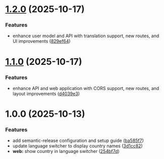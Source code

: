 # [1.2.0](https://github.com/primo-luminous/erp-react-laravel/compare/v1.1.0...v1.2.0) (2025-10-17)


### Features

* enhance user model and API with translation support, new routes, and UI improvements ([829ef64](https://github.com/primo-luminous/erp-react-laravel/commit/829ef64ae602c12e13c8013109e99218075d52eb))

# [1.1.0](https://github.com/primo-luminous/erp-react-laravel/compare/v1.0.0...v1.1.0) (2025-10-17)


### Features

* enhance API and web application with CORS support, new routes, and layout improvements ([d4039e3](https://github.com/primo-luminous/erp-react-laravel/commit/d4039e3d26b67d62c0165022323ab204b50b708e))

# 1.0.0 (2025-10-13)


### Features

* add semantic-release configuration and setup guide ([ba585f7](https://github.com/primo-luminous/erp-react-laravel/commit/ba585f7c8c8d1b6c7012ea054a651de98a3edb9a))
* update language switcher to display country names ([3d1cc82](https://github.com/primo-luminous/erp-react-laravel/commit/3d1cc826e88c575c4df672bd54623a682f0f509c))
* **web:** show country in language switcher ([254bf7d](https://github.com/primo-luminous/erp-react-laravel/commit/254bf7d6111a7c6495c66057c7c7499ed6b3aaf9))
